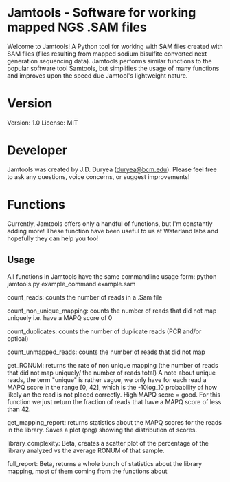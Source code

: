 # Jamtools - Software for working mapped NGS .SAM files
Welcome to Jamtools! A Python tool for working with SAM files created with SAM files (files resulting from mapped sodium bisulfite converted next generation sequencing data). Jamtools performs similar functions to the popular software tool Samtools, but simplifies the usage of many functions and improves upon the speed due Jamtool's lightweight nature. 

# Version
Version: 1.0
License: MIT

# Developer
Jamtools was created by J.D. Duryea (duryea@bcm.edu). Please feel free to ask any questions, voice concerns, or suggest improvements!

# Functions
Currently, Jamtools offers only a handful of functions, but I'm constantly adding more! These function have been useful to us at Waterland labs and hopefully they can help you too!

## Usage
All functions in Jamtools have the same commandline usage form:
python jamtools.py example_command example.sam

count_reads:				        counts the number of reads in a .Sam file

count_non_unique_mapping:		counts the number of reads that did not map uniquely i.e. have a MAPQ score of 0

count_duplicates:			      counts the number of duplicate reads (PCR and/or optical)

count_unmapped_reads:			  counts the number of reads that did not map

get_RONUM:				          returns the rate of non unique mapping (the number of reads that did not map uniquely/ the number of reads                                 total) A note about unique reads, the term "unique" is rather vague, we only have for each read a MAPQ score                               in the range [0, 42], which is the -10log_10 probability of how likely an the read is not placed correctly.                               High MAPQ score = good. For this function we just return the fraction of reads that have a MAPQ score of less                             than 42.

get_mapping_report:         returns statistics about the MAPQ scores for the reads in the library. Saves a plot (png) showing the                                     distribution of scores.

library_complexity:         Beta, creates a scatter plot of the percentage of the library analyzed vs the average RONUM of that sample.

full_report:                Beta, returns a whole bunch of statistics about the library mapping, most of them coming from the functions                               about
